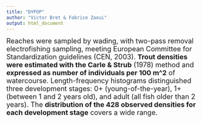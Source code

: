 ```yaml
---
title: "DYPOP"
author: "Victor Bret & Fabrice Zaoui"
output: html_document
---
```



<font size="4">Reaches were sampled by wading, with two-pass removal electrofishing sampling, meeting European Committee for Standardization guidelines (CEN, 2003). **Trout densities were estimated with the Carle & Strub** (1978) method and **expressed as number of individuals per 100 m^2** of watercourse. Length-frequency histograms distinguished three development stages: 0+ (young-of-the-year), 1+ (between 1 and 2 years old), and adult (all fish older than 2 years). The **distribution of the 428 observed densities for each development stage** covers a wide range.</font>
